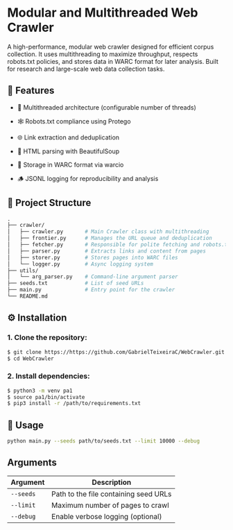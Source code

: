 # Modular and Multithreaded Web Crawler
A high-performance, modular web crawler designed for efficient corpus collection. It uses multithreading to maximize throughput, respects robots.txt policies, and stores data in WARC format for later analysis. Built for research and large-scale web data collection tasks.

## 📌 Features
  
  - 🚀 Multithreaded architecture (configurable number of threads)

  - 🕸️ Robots.txt compliance using Protego

  - 🌐 Link extraction and deduplication

  - 🧠 HTML parsing with BeautifulSoup

  - 💾 Storage in WARC format via warcio

  - 🪵 JSONL logging for reproducibility and analysis

## 📂 Project Structure
```graphql
.
├── crawler/
│   ├── crawler.py       # Main Crawler class with multithreading
│   ├── frontier.py      # Manages the URL queue and deduplication
│   ├── fetcher.py       # Responsible for polite fetching and robots.txt
│   ├── parser.py        # Extracts links and content from pages
│   ├── storer.py        # Stores pages into WARC files
│   └── logger.py        # Async logging system
├── utils/
│   └── arg_parser.py    # Command-line argument parser
├── seeds.txt            # List of seed URLs
├── main.py              # Entry point for the crawler
└── README.md
```
## ⚙️ Installation
### 1. Clone the repository:
```bash
$ git clone https://https://github.com/GabrielTeixeiraC/WebCrawler.git
$ cd WebCrawler
```
### 2. Install dependencies:
```bash
$ python3 -m venv pa1
$ source pa1/bin/activate
$ pip3 install -r /path/to/requirements.txt
```

## 🚀 Usage
```bash
python main.py --seeds path/to/seeds.txt --limit 10000 --debug
```
## Arguments
| Argument     | Description                             |
|--------------|-----------------------------------------|
| `--seeds`    | Path to the file containing seed URLs   |
| `--limit`    | Maximum number of pages to crawl        |
| `--debug`    | Enable verbose logging (optional)       |